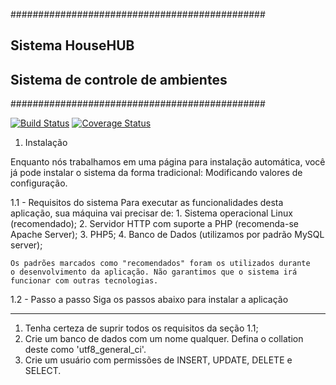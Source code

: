 ##############################################
## Sistema HouseHUB                         ##
##    Sistema de controle de ambientes      ##
##############################################

[![Build Status](https://travis-ci.org/souzabrizolara/HouseHub.png?branch=master)](https://travis-ci.org/souzabrizolara/HouseHub)
[![Coverage Status](https://coveralls.io/repos/souzabrizolara/HouseHub/badge.png?branch=master)](https://coveralls.io/r/souzabrizolara/HouseHub?branch=master)


1. Instalação

Enquanto nós trabalhamos em uma página para instalação automática, você
já pode instalar o sistema da forma tradicional: Modificando valores de
configuração.

1.1 - Requisitos do sistema
	Para executar as funcionalidades desta aplicação, sua máquina vai
	precisar de:
	1. Sistema operacional Linux (recomendado);
	2. Servidor HTTP com suporte a PHP (recomenda-se Apache Server);
	3. PHP5;
	4. Banco de Dados (utilizamos por padrão MySQL server);
	
	Os padrões marcados como "recomendados" foram os utilizados durante
	o desenvolvimento da aplicação. Não garantimos que o sistema irá
	funcionar com outras tecnologias. 

1.2 - Passo a passo
	Siga os passos abaixo para instalar a aplicação
	
-----------------------------------------------------------
1) Tenha certeza de suprir todos os requisitos da seção 1.1;
2) Crie um banco de dados com um nome qualquer. Defina o collation deste
	como 'utf8_general_ci'.
3) Crie um usuário com permissões de INSERT, UPDATE, DELETE e SELECT.
